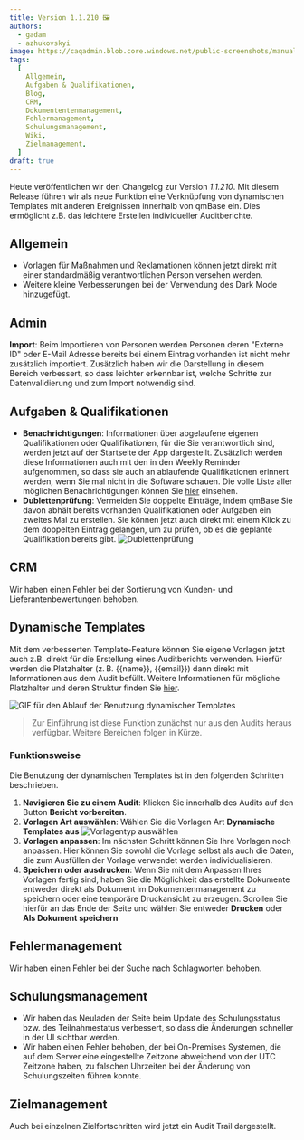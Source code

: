 ```yaml
---
title: Version 1.1.210 🖼️
authors:
  - gadam
  - azhukovskyi
image: https://caqadmin.blob.core.windows.net/public-screenshots/manual-screenshots/ai-release-notes.png
tags:
  [
    Allgemein,
    Aufgaben & Qualifikationen,
    Blog,
    CRM,
    Dokumententenmanagement,
    Fehlermanagement,
    Schulungsmanagement,
    Wiki,
    Zielmanagement,
  ]
draft: true
---
```


Heute veröffentlichen wir den Changelog zur Version _1.1.210_. Mit diesem Release führen wir als neue Funktion eine Verknüpfung von dynamischen Templates mit anderen Ereignissen innerhalb von qmBase ein. Dies ermöglicht z.B. das leichtere Erstellen individueller Auditberichte.

<!--truncate-->

## Allgemein

- Vorlagen für Maßnahmen und Reklamationen können jetzt direkt mit einer standardmäßig verantwortlichen Person versehen werden.
- Weitere kleine Verbesserungen bei der Verwendung des Dark Mode hinzugefügt.

## Admin

**Import**: Beim Importieren von Personen werden Personen deren "Externe ID" oder E-Mail Adresse bereits bei einem Eintrag vorhanden ist nicht mehr zusätzlich importiert. Zusätzlich haben wir die Darstellung in diesem Bereich verbessert, so dass leichter erkennbar ist, welche Schritte zur Datenvalidierung und zum Import notwendig sind.

## Aufgaben & Qualifikationen

- **Benachrichtigungen**: Informationen über abgelaufene eigenen Qualifikationen oder Qualifikationen, für die Sie verantwortlich sind, werden jetzt auf der Startseite der App dargestellt.
  Zusätzlich werden diese Informationen auch mit den in den Weekly Reminder aufgenommen, so dass sie auch an ablaufende Qualifikationen erinnert werden, wenn Sie mal nicht in die Software schauen.
  Die volle Liste aller möglichen Benachrichtigungen können Sie [hier](/docs/benachrichtigungen) einsehen.
- **Dublettenprüfung**: Vermeiden Sie doppelte Einträge, indem qmBase Sie davon abhält bereits vorhanden Qualifikationen oder Aufgaben ein zweites Mal zu erstellen. Sie können jetzt auch direkt mit einem Klick zu dem doppelten Eintrag gelangen, um zu prüfen, ob es die geplante Qualifikation bereits gibt.
  ![Dublettenprüfung](https://caqadmin.blob.core.windows.net/public-screenshots/manual-screenshots/Screenshot%202025-05-19_duplicatesCheck.png)

## CRM

Wir haben einen Fehler bei der Sortierung von Kunden- und Lieferantenbewertungen behoben.

## Dynamische Templates

Mit dem verbesserten Template-Feature können Sie eigene Vorlagen jetzt auch z.B. direkt für die Erstellung eines Auditberichts verwenden. Hierfür werden die Platzhalter (z. B. \{\{name\}\}, \{\{email\}\}) dann direkt mit Informationen aus dem Audit befüllt. Weitere Informationen für mögliche Platzhalter und deren Struktur finden Sie [hier](/docs/apps/articles/article-placeholder).

![GIF für den Ablauf der Benutzung dynamischer Templates](https://caqadmin.blob.core.windows.net/public-screenshots/manual-screenshots/dynamic-template-demo.gif)

> Zur Einführung ist diese Funktion zunächst nur aus den Audits heraus verfügbar. Weitere Bereichen folgen in Kürze.

### Funktionsweise

Die Benutzung der dynamischen Templates ist in den folgenden Schritten beschrieben.

1. **Navigieren Sie zu einem Audit**: Klicken Sie innerhalb des Audits auf den Button **Bericht vorbereiten**.
2. **Vorlagen Art auswählen**: Wählen Sie die Vorlagen Art **Dynamische Templates aus**
   ![Vorlagentyp auswählen](https://caqadmin.blob.core.windows.net/public-screenshots/manual-screenshots/Screenshot%202025-05-19_templateSelect.png)
3. **Vorlagen anpassen**: Im nächsten Schritt können Sie Ihre Vorlagen noch anpassen. Hier können Sie sowohl die Vorlage selbst als auch die Daten, die zum Ausfüllen der Vorlage verwendet werden individualisieren.
4. **Speichern oder ausdrucken**: Wenn Sie mit dem Anpassen Ihres Vorlagen fertig sind, haben Sie die Möglichkeit das erstellte Dokumente entweder direkt als Dokument im Dokumentenmanagement zu speichern oder eine temporäre Druckansicht zu erzeugen.
   Scrollen Sie hierfür an das Ende der Seite und wählen Sie entweder **Drucken** oder **Als Dokument speichern**

## Fehlermanagement

Wir haben einen Fehler bei der Suche nach Schlagworten behoben.

## Schulungsmanagement

- Wir haben das Neuladen der Seite beim Update des Schulungsstatus bzw. des Teilnahmestatus verbessert, so dass die Änderungen schneller in der UI sichtbar werden.
- Wir haben einen Fehler behoben, der bei On-Premises Systemen, die auf dem Server eine eingestellte Zeitzone abweichend von der UTC Zeitzone haben, zu falschen Uhrzeiten bei der Änderung von Schulungszeiten führen konnte.

## Zielmanagement

Auch bei einzelnen Zielfortschritten wird jetzt ein Audit Trail dargestellt.
